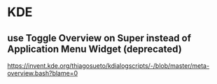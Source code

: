 # KDE

## use Toggle Overview on Super instead of Application Menu Widget (deprecated)

https://invent.kde.org/thiagosueto/kdialogscripts/-/blob/master/meta-overview.bash?blame=0
